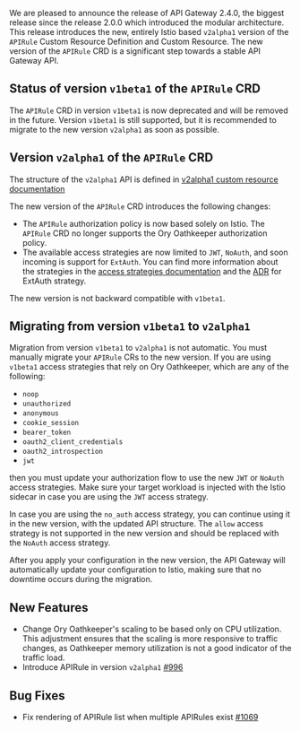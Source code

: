 We are pleased to announce the release of API Gateway 2.4.0, the biggest release since the release 2.0.0 which introduced the modular architecture.
This release introduces the new, entirely Istio based `v2alpha1` version of the `APIRule` Custom Resource Definition and Custom Resource.
The new version of the `APIRule` CRD is a significant step towards a stable API Gateway API.

## Status of version `v1beta1` of the `APIRule` CRD

The `APIRule` CRD in version `v1beta1` is now deprecated and will be removed in the future.
Version `v1beta1` is still supported, but it is recommended to migrate to the new version `v2alpha1` as soon as possible.

## Version `v2alpha1` of the `APIRule` CRD

The structure of the `v2alpha1` API is defined in [v2alpha1 custom resource documentation](../user/custom-resources/apirule/v2alpha1/04-10-apirule-custom-resource.md)

The new version of the `APIRule` CRD introduces the following changes:
- The `APIRule` authorization policy is now based solely on Istio. The `APIRule` CRD no longer supports the Ory Oathkeeper authorization policy.
- The available access strategies are now limited to `JWT`, `NoAuth`, and soon incoming is support for `ExtAuth`. You can find more information about the strategies in the [access strategies documentation](../user/custom-resources/apirule/v2alpha1/04-15-api-rule-access-strategies.md) and the [ADR](https://github.com/kyma-project/api-gateway/issues/938) for ExtAuth strategy.

The new version is not backward compatible with `v1beta1`.

## Migrating from version `v1beta1` to `v2alpha1`

Migration from version `v1beta1` to `v2alpha1` is not automatic.
You must manually migrate your `APIRule` CRs to the new version.
If you are using `v1beta1` access strategies that rely on Ory Oathkeeper, which are any of the following:
- `noop`
- `unauthorized`
- `anonymous`
- `cookie_session`
- `bearer_token`
- `oauth2_client_credentials`
- `oauth2_introspection`
- `jwt`

then you must update your authorization flow to use the new `JWT` or `NoAuth` access strategies.
Make sure your target workload is injected with the Istio sidecar in case you are using the `JWT` access strategy.

In case you are using the `no_auth` access strategy, you can continue using it in the new version, with the updated API structure.
The `allow` access strategy is not supported in the new version and should be replaced with the `NoAuth` access strategy.

After you apply your configuration in the new version, the API Gateway will automatically update your configuration to Istio, making sure that no downtime occurs during the migration.

## New Features

- Change Ory Oathkeeper's scaling to be based only on CPU utilization. This adjustment ensures that the scaling is more responsive to traffic changes, as Oathkeeper memory utilization is not a good indicator of the traffic load.
- Introduce APIRule in version `v2alpha1` [#996](https://github.com/kyma-project/api-gateway/pull/996)

## Bug Fixes

- Fix rendering of APIRule list when multiple APIRules exist [#1069](https://github.com/kyma-project/api-gateway/pull/1069)
